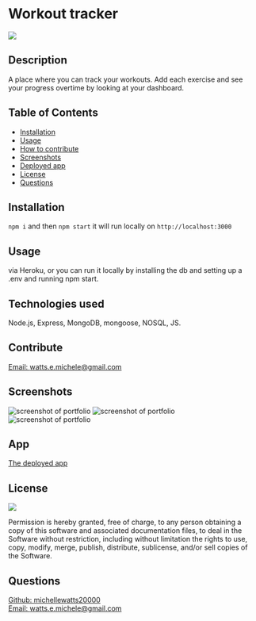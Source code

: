 # Workout tracker

  <a href="https://opensource.org/licenses/MIT">
  <img src="https://img.shields.io/badge/License-MIT-yellow.svg"></a>

  ## Description
  A place where you can track your workouts. Add each exercise and see your progress overtime by looking at your dashboard.

  ## Table of Contents
  - [Installation](#installation)
  - [Usage](#usage)
  - [How to contribute](#contribute)
  - [Screenshots](#screenshots)
  - [Deployed app](#app)
  - [License](#license)
  - [Questions](#questions)

  ## Installation
  `npm i` and then `npm start` it will run locally on `http://localhost:3000`

  ## Usage
  via Heroku, or you can run it locally by installing the db and setting up a .env and running npm start.

  ## Technologies used
  Node.js, Express, MongoDB, mongoose, NOSQL, JS.

  ## Contribute
[Email: watts.e.michele@gmail.com](mailto:watts.e.michele@gmail.com)

  ## Screenshots
  ![screenshot of portfolio](./img/screenshot1.png)
    ![screenshot of portfolio](./img/screenshot2.png)
      ![screenshot of portfolio](./img/screenshot3.png)

## App
[The deployed app](https://still-hollows-78707.herokuapp.com/)

  ## License

<a href="https://opensource.org/licenses/MIT">
<img src="https://img.shields.io/badge/License-MIT-yellow.svg"></a>

Permission is hereby granted, free of charge, to any person obtaining a copy of this software and associated documentation files, to deal in the Software without restriction, including without limitation the rights to use, copy, modify, merge, publish, distribute, sublicense, and/or sell copies of the Software.


  ## Questions
  [Github: michellewatts20000](https://github.com/michellewatts20000)
  <br>
  [Email: watts.e.michele@gmail.com](mailto:watts.e.michele@gmail.com)
